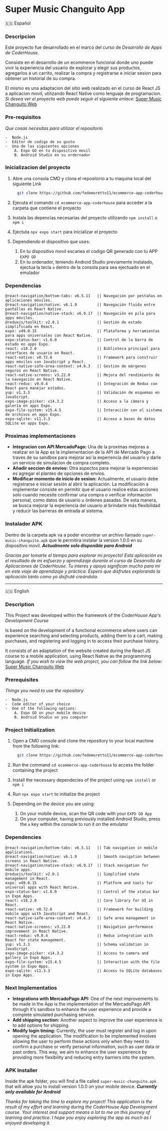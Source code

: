 # Super Music Changuito App


🇪🇸 Español
### Descripcion 

Este proyecto fue desarrollado en el marco del curso de _Desarrollo de Apps de CoderHouse_.

Consiste en el desarrollo de un ecommerce funcional donde uno puede vivir la experiencia del usuario de explorar y elegir sus productos, agregarlos a un carrito, realizar la compra y registrarse e iniciar sesion para obtener un historial de su compra.

El mismo es una adaptacion del sitio web realizado en el curso de React JS a aplicacion movil, utilizando React Native como lenguaje de programacion. _Si desea ver el proyecto web puede seguir el siguiente enlace:_ [Super Music Changuito Web](https://super-music-changuito.vercel.app/)

### Pre-requisitos

_Que cosas necesitas para utilizar el repositorio_

```
-  Node.js
-  Editor de codigo de su gusto
-  Una de las siguientes opciones
    A. Expo GO en tu dispositivo movil
    B. Android Studio en su ordernador

```


### Inicializacion del proyecto


1. Abre una consola CMD y clona el repositorio a tu maquina local del siguiente Link

    ```bash
      git clone https://github.com/fedemoretto11/ecommerce-app-coderhouse
    ```
1. Ejecuta el comando `cd ecommerce-app-coderhouse` para acceder a la carpeta que contiene el proyecto
1. Instala las depencias necesarias del proyecto utilizando `npm install` o `npm i`
1. Ejectuta `npx expo start` para inicializar el proyecto
1. Dependiendo el dispositivo que uses:
      1. En tu dispositivo movil escanea el codigo QR generado con tu APP `EXPO GO`
      1. En tu ordenador, teniendo Android Studio previamente instalado, ejectua la tecla `a` dentro de la consola para sea ejectuado en el emulador

### Dependencias


```
@react-navigation/bottom-tabs: v6.5.11   || Navegación por pestañas en aplicaciones móviles.
@react-navigation/native: v6.1.9         || Navegación fluida entre pantallas en React Native.
@react-navigation/native-stack: v6.9.17  || Navegación en pila para apps móviles.
@reduxjs/toolkit: v2.0.1                 || Gestión de estado simplificada en React.
expo: v49.0.15                           || Plataforma y herramientas para apps universales con React Native.
expo-status-bar: v1.6.0                  || Control de la barra de estado en apps Expo.
react: v18.2.0                           || Biblioteca principal para interfaces de usuario en React.
react-native: v0.72.6                    || Framework para construir apps móviles con JavaScript y React.
react-native-safe-area-context: v4.6.3   || Gestión de márgenes seguros en React Native.
react-native-screens: v3.22.0            || Mejora del rendimiento de la navegación en React Native.
react-redux: v9.0.4                      || Integración de Redux con React para manejar estados.
yup: v1.3.3                              || Validación de esquemas en JavaScript.
expo-image-picker: v14.3.2               || Acceso a la cámara y galería en apps Expo.
expo-file-system: v15.4.5                || Interacción con el sistema de archivos en apps Expo.
expo-sqlite: v11.3.3                     || Acceso a bases de datos SQLite en apps Expo.

```

### Proximas implementaciones


-  **Integracion con API MercadoPago:** Una de la proximas mejoras a realizar en la App es la implementacion de la API de Mercado Pago a traves de su sandbox para mejorar asi la experiencia del usuario y darle un servicio de simulacion de compra completo.
- **Añadir seccion de envios:** Otra aspectos para mejorar la experiencias es agregar el planteo de opciones de envios.
- **Modificar momento de inicio de sesion:** Actualmente, el usuario debe registrarse e iniciar sesión al abrir la aplicación. La modificación a implementar consiste en permitir que el usuario realice estas acciones solo cuando necesite confirmar una compra o verificar información personal, como datos de usuario u órdenes pasadas. De esta manera, se busca mejorar la experiencia del usuario al brindarle más flexibilidad y reducir las barreras de entrada al sistema.


### Instalador APK

Dentro de la carpeta apk va a poder encontrar un archivo llamado `super-music-changuito.apk` que le permitira instalar la version 1.0.0 en su dispositivo movil. **_Actualmente solo disponible para Android_**




_Gracias por tomarte el tiempo para explorar mi proyecto! Esta aplicación es el resultado de mi esfuerzo y aprendizaje durante el curso de Desarrollo de Aplicaciones de CoderHouse. Tu interés y apoyo significan mucho para mí en este viaje de aprendizaje y práctica. Espero que disfrutes explorando la aplicación tanto como yo disfruté creándola._


---

🇺🇸 English

### Description 

This Project was developed within the framework of the _CoderHouse App's Development Course_

Is based on the development of a functional ecommerce where users can experience searching and selecting products, adding them to a cart, making purchases, and registering and logging in to access their purchase history.

It consists of an adaptation of the website created during the React JS course to a mobile application, using React Native as the programming language. _If you wish to view the web project, you can follow the link below:_ [Super Music Changuito Web](https://super-music-changuito.vercel.app/)

### Prerequisites

_Things you need to use the repository_

```
-  Node.js
-  Code editor of your choice
-  One of the following options:
    A. Expo GO on your mobile device
    B. Android Studio on you computer

```

### Project Initialization


1. Open a CMD console and clone the repository to your local machine from the following link:

    ```bash
      git clone https://github.com/fedemoretto11/ecommerce-app-coderhouse
    ```
1. Run the command `cd ecommerce-app-coderhouse` to access the folder containing the project
1. Install the necessary dependecies of the project using `npm install` or `npm i`
1. Run `npx expo start` to initialize the project
1. Depending on the device you are using:
      1. On your mobile device, scan the QR code with your `EXPO GO App`
      1. On your computer, having previously installed Android Studio, press the `a` key within the console to run it on the emulator 

### Dependencies


```
@react-navigation/bottom-tabs: v6.5.11   || Tab navigation in mobile applications.
@react-navigation/native: v6.1.9         || Smooth navigation between screens in React Native.
@react-navigation/native-stack: v6.9.17  || Stack navigation for mobile apps.
@reduxjs/toolkit: v2.0.1                 || Simplified state management in React.
expo: v49.0.15                           || Platform and tools for universal apps with React Native.
expo-status-bar: v1.6.0                  || Control of the status bar in Expo Apps.
react: v18.2.0                           || Core library for UI in React.
react-native: v0.72.6                    || Framework for building mobile apps with JavaScript and React.
react-native-safe-area-context: v4.6.3   || Safe area management in React Native.
react-native-screens: v3.22.0            || Navigation performance improvement in React Native.
react-redux: v9.0.4                      || Redux integration with React for state management.
yup: v1.3.3                              || Schema validation in JavaScript.
expo-image-picker: v14.3.2               || Access to camera and gallery in Expo Apps.
expo-file-system: v15.4.5                || Interaction with the file system in Expo Apps.
expo-sqlite: v11.3.3                     || Access to SQLite databases in Expo Apps.

```

### Next Implementatios


-  **Integrations with MercadoPago API:** One of the next improvements to be made in the App is the implementation of the MercadoPago API through it's sandbox to enhance the user experience and provide a complete simulated purchasing service.
- **Add shipping section:** Another aspect to improve the user experience is to add options for shipping.
- **Modify login timing:** Currently, the user must register and log in upon opening the application. The modification to be implemented involves allowing the user to perform these actions only when they need to confirm a purchase or verify personal information, such as user data or past orders. This way, we aim to enhance the user experience by providing more flexibility and reducing entry barriers into the system.


### APK Installer

Inside the apk folder, you will find a file called `super-music-changuito.apk` that will allow you to install version 1.0.0 on your mobile device. **_Currently only available for Android_**







_Thanks for taking the time to explore my project! This application is the result of my effort and learning during the CoderHouse App Development course. Your interest and support means a lot to me on this journey of learning and practice. I hope you enjoy exploring the app as much as I enjoyed developing it._